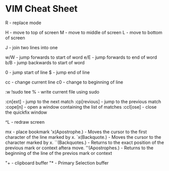 # VIM Cheat Sheet

R - replace mode

H - move to top of screen
M - move to middle of screen
L - move to bottom of screen

J - join two lines into one

w/W - jump forwards to start of word
e/E - jump forwards to end of word
b/B - jump backwards to start of word

0 - jump start of line
$ - jump end of line

cc - change current line
c0 - change to beginning of line

:w !sudo tee % - write current file using sudo


:cn[ext] - jump to the next match
:cp[revious] - jump to the previous match
:cope[n] - open a window containing the list of matches
:ccl[ose] - close the quickfix window
 
^L - redraw screen

mx               - place bookmark
'x(Apostrophe.)  - Moves the cursor to the first character of the line marked by x.
`x(Backquote.)   - Moves the cursor to the character marked by x.
``(Backquotes.)  - Returns to the exact position of the previous mark or context aftera move.
''(Apostrophes.) - Returns to the beginning of the line of the previos mark or context

"+    - clipboard buffer
"*    - Primary Selection buffer
